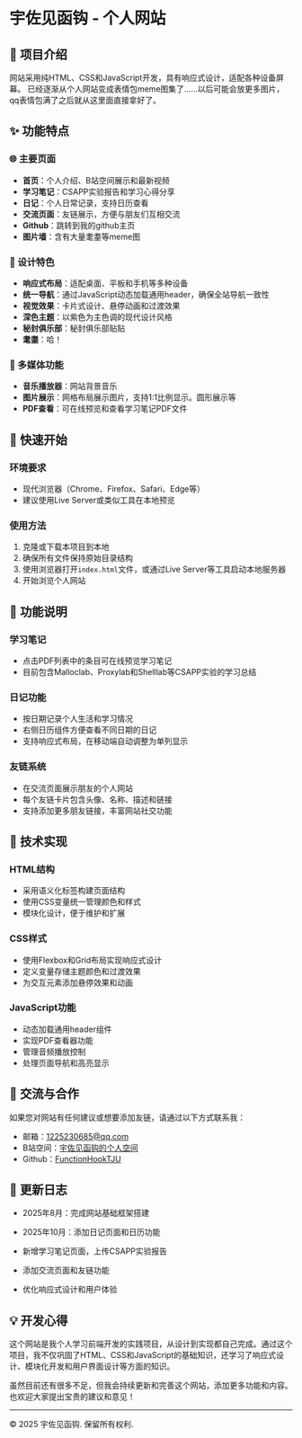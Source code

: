 # 宇佐见函钩 - 个人网站

## 👋 项目介绍
网站采用纯HTML、CSS和JavaScript开发，具有响应式设计，适配各种设备屏幕。
已经逐渐从个人网站变成表情包meme图集了......以后可能会放更多图片，qq表情包满了之后就从这里面直接拿好了。

## ✨ 功能特点

### 🌐 主要页面
- **首页**：个人介绍、B站空间展示和最新视频
- **学习笔记**：CSAPP实验报告和学习心得分享
- **日记**：个人日常记录，支持日历查看
- **交流页面**：友链展示，方便与朋友们互相交流
- **Github**：跳转到我的github主页
- **图片墙**：含有大量耄耋等meme图

### 🎨 设计特色
- **响应式布局**：适配桌面、平板和手机等多种设备
- **统一导航**：通过JavaScript动态加载通用header，确保全站导航一致性
- **视觉效果**：卡片式设计、悬停动画和过渡效果
- **深色主题**：以紫色为主色调的现代设计风格
- **秘封俱乐部**：秘封俱乐部贴贴
- **耄耋**：哈！

### 🎵 多媒体功能
- **音乐播放器**：网站背景音乐
- **图片展示**：网格布局展示图片，支持1:1比例显示。圆形展示等
- **PDF查看**：可在线预览和查看学习笔记PDF文件


## 🚀 快速开始

### 环境要求
- 现代浏览器（Chrome、Firefox、Safari、Edge等）
- 建议使用Live Server或类似工具在本地预览

### 使用方法
1. 克隆或下载本项目到本地
2. 确保所有文件保持原始目录结构
3. 使用浏览器打开`index.html`文件，或通过Live Server等工具启动本地服务器
4. 开始浏览个人网站

## 📝 功能说明

### 学习笔记
- 点击PDF列表中的条目可在线预览学习笔记
- 目前包含Malloclab、Proxylab和Shelllab等CSAPP实验的学习总结

### 日记功能
- 按日期记录个人生活和学习情况
- 右侧日历组件方便查看不同日期的日记
- 支持响应式布局，在移动端自动调整为单列显示

### 友链系统
- 在交流页面展示朋友的个人网站
- 每个友链卡片包含头像、名称、描述和链接
- 支持添加更多朋友链接，丰富网站社交功能

## 🎯 技术实现

### HTML结构
- 采用语义化标签构建页面结构
- 使用CSS变量统一管理颜色和样式
- 模块化设计，便于维护和扩展

### CSS样式
- 使用Flexbox和Grid布局实现响应式设计
- 定义变量存储主题颜色和过渡效果
- 为交互元素添加悬停效果和动画

### JavaScript功能
- 动态加载通用header组件
- 实现PDF查看器功能
- 管理音频播放控制
- 处理页面导航和高亮显示

## 🤝 交流与合作
如果您对网站有任何建议或想要添加友链，请通过以下方式联系我：
- 邮箱：1225230685@qq.com
- B站空间：<a href="https://space.bilibili.com/491772375" target="_blank">宇佐见函钩的个人空间</a>
- Github：<a href="https://github.com/FunctionHookTJU" target="_blank">FunctionHookTJU</a>

## 📅 更新日志
- 2025年8月：完成网站基础框架搭建

- 2025年10月：添加日记页面和日历功能
- 新增学习笔记页面，上传CSAPP实验报告
- 添加交流页面和友链功能
- 优化响应式设计和用户体验

## 💡 开发心得
这个网站是我个人学习前端开发的实践项目，从设计到实现都自己完成。通过这个项目，我不仅巩固了HTML、CSS和JavaScript的基础知识，还学习了响应式设计、模块化开发和用户界面设计等方面的知识。

虽然目前还有很多不足，但我会持续更新和完善这个网站，添加更多功能和内容。也欢迎大家提出宝贵的建议和意见！

---

© 2025 宇佐见函钩. 保留所有权利.

